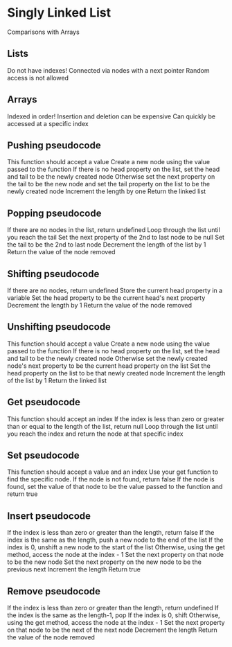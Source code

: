 ﻿# Singly Linked List

Comparisons with Arrays

## Lists 
Do not have indexes!
Connected via nodes with a next pointer
Random access is not allowed

## Arrays
Indexed in order!
Insertion and deletion can be expensive
Can quickly be accessed at a specific index

## Pushing pseudocode

This function should accept a value
Create a new node using the value passed to the function
If there is no head property on the list, set the head and tail to be the newly created node
Otherwise set the next property on the tail to be the new node and set the tail property on the list to be the newly created node
Increment the length by one
Return the linked list

## Popping pseudocode

If there are no nodes in the list, return undefined
Loop through the list until you reach the tail
Set the next property of the 2nd to last node to be null
Set the tail to be the 2nd to last node
Decrement the length of the list by 1
Return the value of the node removed

## Shifting pseudocode

If there are no nodes, return undefined
Store the current head property in a variable
Set the head property to be the current head's next property
Decrement the length by 1
Return the value of the node removed

## Unshifting pseudocode

This function should accept a value
Create a new node using the value passed to the function
If there is no head property on the list, set the head and tail to be the newly created node
Otherwise set the newly created node's next property to be the current head property on the list
Set the head property on the list to be that newly created node
Increment the length of the list by 1
Return the linked list

## Get pseudocode

This function should accept an index
If the index is less than zero or greater than or equal to the length of the list, return null
Loop through the list until you reach the index and return the node at that specific index

## Set pseudocode

This function should accept a value and an index
Use your get function to find the specific node.
If the node is not found, return false
If the node is found, set the value of that node to be the value passed to the function and return true

## Insert pseudocode

If the index is less than zero or greater than the length, return false
If the index is the same as the length, push a new node to the end of the list
If the index is 0, unshift a new node to the start of the list
Otherwise, using the get method, access the node at the index - 1
Set the next property on that node to be the new node
Set the next property on the new node to be the previous next
Increment the length
Return true

## Remove pseudocode

If the index is less than zero or greater than the length, return undefined
If the index is the same as the length-1, pop
If the index is 0, shift
Otherwise, using the get method, access the node at the index - 1
Set the next property on that node to be the next of the next node
Decrement the length
Return the value of the node removed


